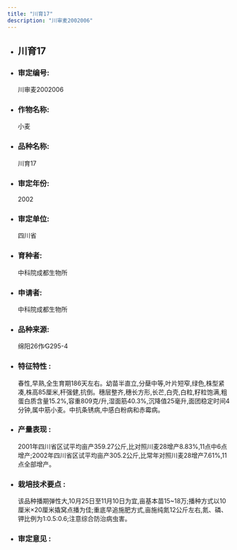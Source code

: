 ```yaml
---
title: "川育17"
description: "川审麦2002006"
---
```

* ## 川育17
* ###  审定编号:  
   川审麦2002006

*  ### 作物名称:  
   小麦

*   ###  品种名称: 
    川育17

*   ### 审定年份: 
    2002

*   ### 审定单位:  
    四川省

*   ### 育种者:  
    中科院成都生物所

*   ### 申请者:  
    中科院成都生物所

*   ### 品种来源:  
    绵阳26作∕G295-4

*   ### 特征特性 : 
    春性,早熟,全生育期186天左右。幼苗半直立,分蘖中等,叶片短窄,绿色,株型紧凑,株高85厘米,杆强健,抗倒。穗层整齐,穗长方形,长芒,白壳,白粒,籽粒饱满,粗蛋白质含量15.2%,容重809克/升,湿面筋40.3%,沉降值25毫升,面团稳定时间4分钟,属中筋小麦。中抗条锈病,中感白粉病和赤霉病。

*   ### 产量表现 : 
    2001年四川省区试平均亩产359.27公斤,比对照川麦28增产8.83%,11点中6点增产;2002年四川省区试平均亩产305.2公斤,比常年对照川麦28增产7.61%,11点全部增产。

*   ### 栽培技术要点 : 
    该品种播期弹性大,10月25日至11月10日为宜,亩基本苗15~18万;播种方式以10厘米×20厘米撬窝点播为佳;重底早追施肥方式,亩施纯氮12公斤左右,氮、磷、钾比例为1∶0.5∶0.6;注意综合防治病虫害。

*   ### 审定意见 : 
    
